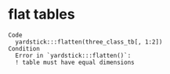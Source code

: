 # flat tables

    Code
      yardstick:::flatten(three_class_tb[, 1:2])
    Condition
      Error in `yardstick:::flatten()`:
      ! table must have equal dimensions

